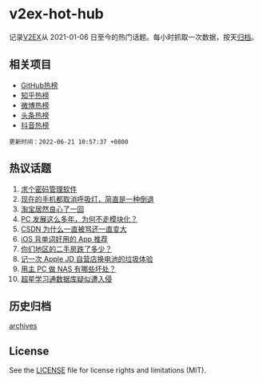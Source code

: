 # v2ex-hot-hub

 记录[V2EX](https://www.v2ex.com/)从 2021-01-06 日至今的热门话题。每小时抓取一次数据，按天[归档](archives)。
 
 ## 相关项目

- [GitHub热榜](https://github.com/lonnyzhang423/github-hot-hub)
- [知乎热榜](https://github.com/lonnyzhang423/zhihu-hot-hub)
- [微博热榜](https://github.com/lonnyzhang423/weibo-hot-hub)
- [头条热榜](https://github.com/lonnyzhang423/toutiao-hot-hub)
- [抖音热榜](https://github.com/lonnyzhang423/douyin-hot-hub)


 `更新时间：2022-06-21 10:57:37 +0800`

## 热议话题

1. [求个密码管理软件](https://www.v2ex.com/t/860837)
1. [现在的手机都取消呼吸灯，简直是一种倒退](https://www.v2ex.com/t/860816)
1. [淘宝居然良心了一回](https://www.v2ex.com/t/860827)
1. [PC 发展这么多年，为何不走模块化？](https://www.v2ex.com/t/860839)
1. [CSDN 为什么一直被骂还一直变大](https://www.v2ex.com/t/860940)
1. [iOS 背单词好用的 App 推荐](https://www.v2ex.com/t/860844)
1. [你们地区的二手房跌了多少？](https://www.v2ex.com/t/860838)
1. [记一次 Apple JD 自营店换电池的垃圾体验](https://www.v2ex.com/t/860911)
1. [用主 PC 做 NAS 有哪些坏处？](https://www.v2ex.com/t/860922)
1. [超星学习通数据库疑似遭入侵](https://www.v2ex.com/t/861016)

## 历史归档

[archives](archives)

## License

See the [LICENSE](LICENSE) file for license rights and limitations (MIT).
